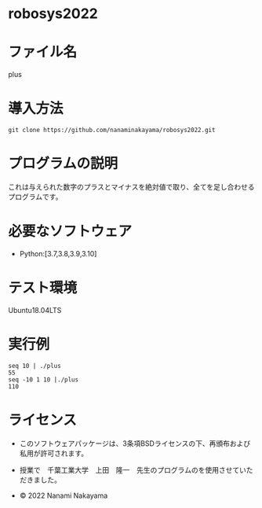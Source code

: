 # robosys2022

# ファイル名
plus

# 導入方法
```
git clone https://github.com/nanaminakayama/robosys2022.git
```

# プログラムの説明
これは与えられた数字のプラスとマイナスを絶対値で取り、全てを足し合わせるプログラムです。

# 必要なソフトウェア
* Python:[3.7,3.8,3.9,3.10]

# テスト環境
Ubuntu18.04LTS

# 実行例
```
seq 10 | ./plus
55
seq -10 1 10 |./plus
110
```

# ライセンス
* このソフトウェアパッケージは、3条項BSDライセンスの下、再頒布および私用が許可されます。


* 授業で　千葉工業大学　上田　隆一　先生のプログラムのを使用させていただきました。

* © 2022 Nanami Nakayama   
